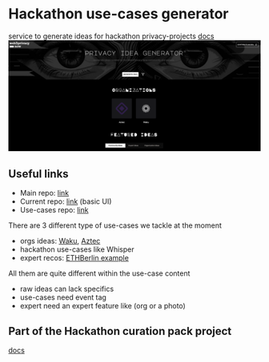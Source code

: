 # Hackathon use-cases generator

service to generate ideas for hackathon privacy-projects
[docs](https://github.com/web3privacy/docs/blob/main/src/content/docs/projects/hackathon-use-cases-generator.md)
![alt text](https://github.com/web3privacy/docs/blob/main/src/content/docs/assets/privacy%20idea%20generator.png)

## Useful links

- Main repo: [link](https://github.com/web3privacy/hackathonusecases)
- Current repo: [link](https://github.com/hackyguru/web3privacy-ideas) (basic UI)
- Use-cases repo: [link](https://github.com/web3privacy/web3privacy/blob/main/Market%20overview/Ethereum%20Ecosystem/Hackathon%20projects.md)

There are 3 different type of use-cases we tackle at the moment
- orgs ideas: [Waku](https://github.com/waku-org/ideas/), [Aztec](https://github.com/AztecProtocol/dev-rel/blob/main/hackathons/INSPIRATION.md)
- hackathon use-cases like Whisper
- expert recos: [ETHBerlin example](https://cryptpad.fr/pad/#/2/pad/view/sKQtC07xhA5jHvs9cnnBz+rOl74ds9WUPjuusf6y7us/)

All them are quite different within the use-case content
- raw ideas can lack specifics
- use-cases need event tag
- expert need an expert feature like (org or a photo)

## Part of the Hackathon curation pack project
[docs](https://docs.web3privacy.info/research/hackathon-pack/)
